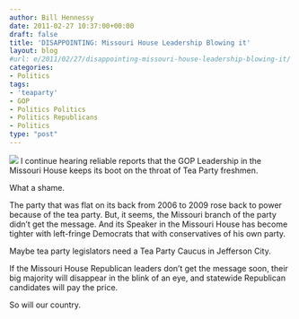 ```yaml
---
author: Bill Hennessy
date: 2011-02-27 10:37:00+00:00
draft: false
title: 'DISAPPOINTING: Missouri House Leadership Blowing it'
layout: blog
#url: e/2011/02/27/disappointing-missouri-house-leadership-blowing-it/
categories:
- Politics
tags:
- 'teaparty'
- GOP
- Politics Politics
- Politics Republicans
- Politics
type: "post"
---
```


![](https://ferrelljenkins.files.wordpress.com/2008/11/missouri_capitol-t.jpg)
I continue hearing reliable reports that the GOP Leadership in the Missouri House keeps its boot on the throat of Tea Party freshmen. 

 

What a shame.

 

The party that was flat on its back from 2006 to 2009 rose back to power because of the tea party. But, it seems, the Missouri branch of the party didn’t get the message. And its Speaker in the Missouri House has become tighter with left-fringe Democrats that with conservatives of his own party. 

 

Maybe tea party legislators need a Tea Party Caucus in Jefferson City. 

 

If the Missouri House Republican leaders don’t get the message soon, their big majority will disappear in the blink of an eye, and statewide Republican candidates will pay the price. 

 

So will our country. 
